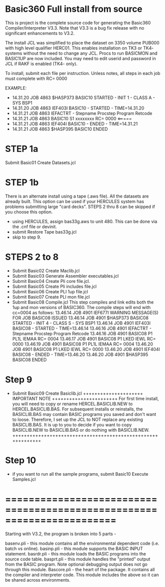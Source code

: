 # Basic360 Full install from source
This is project is the complete source code for generating the
Basic360 Compiler/Interpreter V3.3.  Note that V3.3 is a bug fix
release with no significant enhancements to V3.2.

The install JCL was simplified to place the dataset on 3350 volume
PUB000 with high level qualifier HERC01.  This enables installation
on TK3 or TK4- systems without the need to change any JCL.  Procs to
run BASICMON and BASIC1UP are now included.  You may need to edit
userid and password in JCL if RAKF is enabled (TK4- only).

To install, submit each file per instruction.
Unless notes, all steps in each job must complete with RC= 0000

EXAMPLE:
- 14.31.20 JOB 4863  $HASP373 BASIC10  STARTED - INIT  1 - CLASS A - SYS BSP1
- 14.31.20 JOB 4863  IEF403I BASIC10 - STARTED - TIME=14.31.20
- 14.31.21 JOB 4863  IEFACTRT - Stepname  Procstep  Program   Retcode
- 14.31.21 JOB 4863  BASIC10    S1                  xxxxxxxx  RC= 0000        <=====
- 14.31.21 JOB 4863  IEF404I BASIC10 - ENDED - TIME=14.31.21
- 14.31.21 JOB 4863  $HASP395 BASIC10  ENDED

STEP 1a
======
Submit Basic01 Create Datasets.jcl

STEP 1b
======
There is an alternate install using a tape (.aws file).  All the
datasets are already built.  This option can be used if your HERCULES
system has problems submitting large "card decks".
STEPS 2 thru 8 can be skipped if you choose this option.
- using HERCULES, assign bas33g.aws to unit 480.  This can be done via
  the .cnf file or devinit.
- submit Restore Tape bas33g.jcl
- skip to step 9.

STEPS 2 to 8
===========
- Submit Basic02 Create Maclib.jcl
- Submit Basic03 Generate Assembler executables.jcl
- Submit Basic04 Create Pli core file.jcl.
- Submit Basic05 Create Pli includes file.jcl
- Submit Basic06 Create PLI 1up file.jcl
- Submit Basic07 Create PLI mon file.jcl
- Submit Basic08 Compile.jcl
This step compiles and link edits both the 1up and mon versions
of BASIC360.  The compile steps will end with cc=0004 as follows:
13.46.14 JOB 4901  IEF677I WARNING MESSAGE(S) FOR JOB BASIC08  ISSUED
13.46.14 JOB 4901  $HASP373 BASIC08  STARTED - INIT  4 - CLASS S - SYS BSP1
13.46.14 JOB 4901  IEF403I BASIC08 - STARTED - TIME=13.46.14
13.46.16 JOB 4901  IEFACTRT - Stepname  Procstep  Program   Retcode
13.46.16 JOB 4901  BASIC08    P1        PL1L      IEMAA     RC= 0004
13.46.17 JOB 4901  BASIC08    P1        LKED      IEWL      RC= 0000
13.46.19 JOB 4901  BASIC08    P1        PL1L      IEMAA     RC= 0004
13.46.20 JOB 4901  BASIC08    P1        LKED      IEWL      RC= 0000
13.46.20 JOB 4901  IEF404I BASIC08 - ENDED - TIME=13.46.20
13.46.20 JOB 4901  $HASP395 BASIC08  ENDED

Step 9
=======
- Submit Basic09 Create Basiclib.jcl
    +++++++++++++++++++++ IMPORTANT NOTE +++++++++++++++++++++++
    For first time install, you will need to copy or rename HERCEL.BASICLIB.NEW to
    HERCEL.BASICLIB.BAS.  For subsequent installs or reinstalls, the BASICLIB.BAS may
    contain BASIC programs you saved and don't want to loose.  Therefore, I set up the
    JCL to NOT replace any existing BASICLIB.BAS.  It is up to you to decide if you
    want to copy BASICLIB.NEW to BASICLIB.BAS or do nothing with BASICLIB.NEW.
    +++++++++++++++++++++++++++++++++++++++++++++++++++++++++++++

Step 10
=======
- if you want to run all the sample programs, submit
  Basic10 Execute Samples.jcl

=======================================================================
=======================================================================

Starting with V3.2, the program is broken into 5 parts -

basenv.pli - this module contains all the environmental dependent
             code (i.e. batch vs online).
basinp.pli - this module supports the BASIC INPUT statement.
basrdr.pli - this module loads the BASIC programs into the source
             code table.
basprt.pli - this module handles the "printed" output from the
             BASIC program.  Note optional debugging output does
             not go through this module.
Bascore.pli - the heart of the package.  It contains all the compiler
             and interpreter code.  This module includes the above
             so it can be shared across environments.
